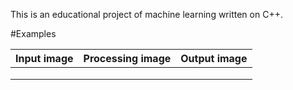This is an educational project of machine learning written on C++.

#Examples

| Input image          | Processing image | Output image      |
|----------------------|------------------|-------------------|
| [](images/sample04_input.png) |                  |[](images/sample04_output.png)|
|                      |                  |                   |
|                      |                  |                   |
